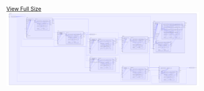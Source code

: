 [View Full Size](https://raw.githubusercontent.com/mingfang/terraform-k8s-modules/master/examples/prefect/diagram.svg?sanitize=true)<img src="diagram.svg"/>
